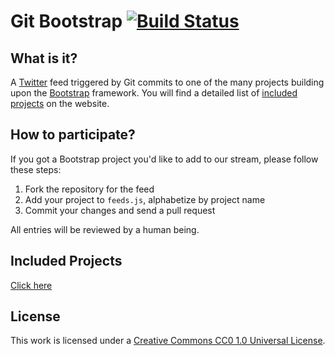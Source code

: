 # Git Bootstrap [![Build Status](https://secure.travis-ci.org/gitbootstrap/feeds.svg)](http://travis-ci.org/gitbootstrap/feeds)

## What is it?
A [Twitter](http://twitter.com/gitbootstrap) feed triggered by Git commits to one of the many projects building upon the [Bootstrap](http://getbootstrap.com/) framework. You will find a detailed list of [included projects](http://gitbootstrap.github.io/feeds/index.html#projects) on the website.

## How to participate?

If you got a Bootstrap project you'd like to add to our stream, please follow these steps:

1. Fork the repository for the feed
2. Add your project to `feeds.js`, alphabetize by project name
3. Commit your changes and send a pull request

All entries will be reviewed by a human being.

## Included Projects

[Click here](http://gitbootstrap.github.io/feeds/index.html#projects)

## License

This work is licensed under a [Creative Commons CC0 1.0 Universal License](http://creativecommons.org/publicdomain/zero/1.0/legalcode).